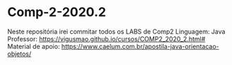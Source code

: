 # Comp-2-2020.2

Neste repositória irei commitar todos os LABS de Comp2
Linguagem: Java
Professor: https://vigusmao.github.io/cursos/COMP2_2020_2.html#
Material de apoio: https://www.caelum.com.br/apostila-java-orientacao-objetos/
